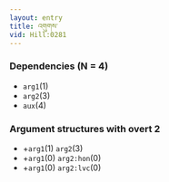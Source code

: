 ```yaml
---
layout: entry
title: འགུགས་
vid: Hill:0281
---
```

### Dependencies (N = 4)
* `arg1`(1)
* `arg2`(3)
* `aux`(4)
### Argument structures with overt 2
* +`arg1`(1) `arg2`(3)
* +`arg1`(0) `arg2:hon`(0)
* +`arg1`(0) `arg2:lvc`(0)
